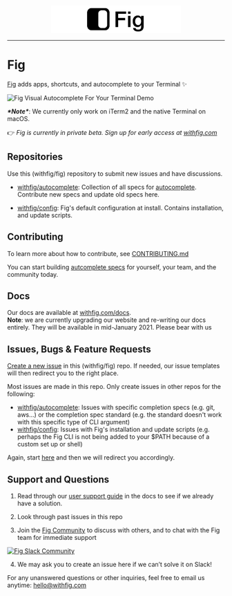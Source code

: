<p align="center">
    <img width="300" src="static/FigBanner.png"/>
</p>

---

# Fig

[Fig](https://withfig.com?ref=github_fig) adds apps, shortcuts, and autocomplete to your Terminal ✨

![Fig Visual Autocomplete For Your Terminal Demo](https://withfig.com/video/demos/autocomplete/autocomplete_demo_for_email.gif)

***\*Note\****: We currently only work on iTerm2 and the native Terminal on macOS.



👉 *Fig is currently in private beta. Sign up for early access at [withfig.com](http://withfig.com/)*



## Repositories

Use this (withfig/fig) repository to submit new issues and have discussions.

- [withfig/autocomplete](https://github.com/withfig/autocomplete): Collection of all specs for [autocomplete](https://docs.withfig.com/autocomplete). Contribute new specs and update old specs here.

- [withfig/config](https://github.com/withfig/config): Fig's default configuration at install. Contains installation, and update scripts.


## Contributing

To learn more about how to contribute, see [CONTRIBUTING.md](CONTRIBUTING.md)


You can start building [autcomplete specs](https://github.com/withfig/autocomplete) for yourself, your team, and the community today.


## Docs

Our docs are available at [withfig.com/docs](https://withfig.com/docs).  
**Note**: we are currently upgrading our website and re-writing our docs entirely. They will be available in mid-January 2021. Please bear with us



## Issues, Bugs & Feature Requests

[Create a new issue](https://github.com/withfig/fig/issues/new/choose) in this (withfig/fig) repo. If needed, our issue templates will then redirect you to the right place.


Most issues are made in this repo. Only create issues in other repos for the following:

- [withfig/autocomplete](https://github.com/withfig/autocomplete): Issues with specific completion specs (e.g. git, aws...) or the completion spec standard (e.g. the standard doesn't work with this specific type of CLI argument) 
- [withfig/config](https://github.com/withfig/config): Issues with Fig's installation and update scripts (e.g. perhaps the Fig CLI is not being added to your $PATH because of a custom set up or shell) 

Again, start [here](https://github.com/withfig/fig/issues/new/choose) and then we will redirect you accordingly.




## Support and Questions

1. Read through our [user support guide](https://withfig.com/docs) in the docs to see if we already have a solution.

2. Look through past issues in this repo

3. Join the [Fig Community](https://waitlist.withfig.com/community) to discuss with others, and to chat with the Fig team for immediate support

[![Fig Slack Community](https://github.com/jesseduffield/lazydocker/raw/master/docs/resources/slack_rgb.png)](https://waitlist.withfig.com/community)

4. We may ask you to create an issue here if we can’t solve it on Slack!

For any unanswered questions or other inquiries, feel free to email us anytime: [hello@withfig.com](mailto:hello@withfig.com)
